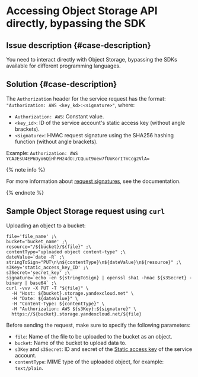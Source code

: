 # Accessing Object Storage API directly, bypassing the SDK

## Issue description {#case-description}
You need to interact directly with Object Storage, bypassing the SDKs available for different programming languages.

## Solution {#case-description}
The `Authorization` header for the service request has the format: `"Authorization: AWS <key_kd>:<signature>"`, where:
- `Authorization: AWS`: Constant value.
- `<key_id>`: ID of the service account's static access key (without angle brackets).
- `<signature>`: HMAC request signature using the SHA256 hashing function (without angle brackets).

Example:
`Authorization: AWS YCAJEsU4EP6Dyo6QiHhPHz4dO:/CQuut9oew7fUoKorITnCcg2VlA=`

{% note info %}

For more information about [request signatures](../../../storage/s3/signing-requests.md), see the documentation.

{% endnote %}

## Sample Object Storage request using `curl`

Uploading an object to a bucket:
```
file='file_name' ;\
bucket='bucket_name' ;\
resource="/${bucket}/${file}" ;\
contentType="uploaded object content-type" ;\
dateValue=`date -R` ;\
stringToSign="PUT\n\n${contentType}\n${dateValue}\n${resource}" ;\
s3Key='static_access_key_ID' ;\
s3Secret='secret_key' ;\
signature=`echo -en ${stringToSign} | openssl sha1 -hmac ${s3Secret} -binary | base64` ;\
curl -vvv -X PUT -T "${file}" \
  -H "Host: ${bucket}.storage.yandexcloud.net" \
  -H "Date: ${dateValue}" \
  -H "Content-Type: ${contentType}" \
  -H "Authorization: AWS ${s3Key}:${signature}" \
  https://${bucket}.storage.yandexcloud.net/${file}
```

Before sending the request, make sure to specify the following parameters:
- `file`: Name of the file to be uploaded to the bucket as an object.
- `bucket`: Name of the bucket to upload data to.
- `s3Key` and `s3Secret`: ID and secret of the [Static access key](../../../iam/operations/sa/create-access-key.md) of the service account.
- `contentType`: MIME type of the uploaded object, for example: `text/plain`.
